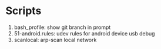 # Scripts


1. bash_profile: show git branch in prompt
2. 51-android.rules: udev rules for android device usb debug
3. scanlocal: arp-scan local network